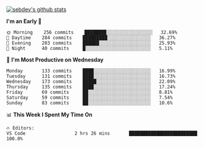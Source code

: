 [![sebdev's github stats](https://github-readme-stats.vercel.app/api?username=sebdeveloper6952)](https://github.com/anuraghazra/github-readme-stats)
<!--START_SECTION:waka-->
**I'm an Early 🐤** 

```text
🌞 Morning    256 commits    ████████░░░░░░░░░░░░░░░░░   32.69% 
🌆 Daytime    284 commits    █████████░░░░░░░░░░░░░░░░   36.27% 
🌃 Evening    203 commits    ██████░░░░░░░░░░░░░░░░░░░   25.93% 
🌙 Night      40 commits     █░░░░░░░░░░░░░░░░░░░░░░░░   5.11%

```
📅 **I'm Most Productive on Wednesday** 

```text
Monday       133 commits    ████░░░░░░░░░░░░░░░░░░░░░   16.99% 
Tuesday      131 commits    ████░░░░░░░░░░░░░░░░░░░░░   16.73% 
Wednesday    173 commits    █████░░░░░░░░░░░░░░░░░░░░   22.09% 
Thursday     135 commits    ████░░░░░░░░░░░░░░░░░░░░░   17.24% 
Friday       69 commits     ██░░░░░░░░░░░░░░░░░░░░░░░   8.81% 
Saturday     59 commits     ██░░░░░░░░░░░░░░░░░░░░░░░   7.54% 
Sunday       83 commits     ██░░░░░░░░░░░░░░░░░░░░░░░   10.6%

```


📊 **This Week I Spent My Time On** 

```text
🔥 Editors: 
VS Code                  2 hrs 26 mins       █████████████████████████   100.0%

```


<!--END_SECTION:waka-->
